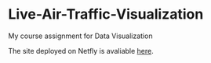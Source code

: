 # Live-Air-Traffic-Visualization
My course assignment for Data Visualization

The site deployed on Netfly is avaliable [here](https://live-air-traffic.netlify.app/).
